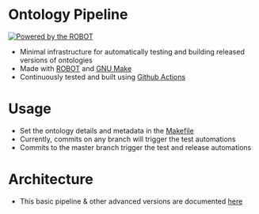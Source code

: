 # Ontology Pipeline

[![Powered by the ROBOT](https://img.shields.io/static/v1?label=Powered%20by&message=ROBOT&color=green&style=flat)](http://robot.obolibrary.org/)

* Minimal infrastructure for automatically testing and building released versions of ontologies
* Made with [ROBOT](https://robot.obolibrary.org/) and [GNU Make](https://www.gnu.org/software/make/)
* Continuously tested and built using [Github Actions](https://github.com/tmprd/ontology-pipeline/actions)

# Usage 
* Set the ontology details and metadata in the [Makefile](/Makefile)
* Currently, commits on any branch will trigger the test automations
* Commits to the master branch trigger the test and release automations

# Architecture
* This basic pipeline & other advanced versions are documented [here](/docs/)
